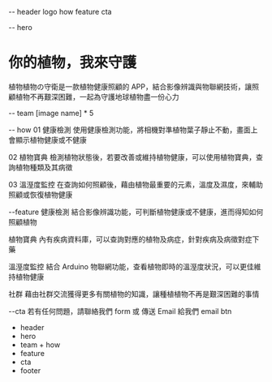 -- header
logo how feature cta

-- hero

# 你的植物，我來守護

植物植物の守衛是一款植物健康照顧的 APP，結合影像辨識與物聯網技術，讓照顧植物不再艱深困難，一起為守護地球植物盡一份心力

-- team
[image name] \* 5

-- how
01 健康檢測
使用健康檢測功能，將相機對準植物葉子靜止不動，畫面上會顯示植物健康或不健康

02 植物寶典
檢測植物狀態後，若要改善或維持植物健康，可以使用植物寶典，查詢植物種類及其病徵

03 溫溼度監控
在查詢如何照顧後，藉由植物最重要的元素，溫度及濕度，來輔助照顧或恢復植物健康

--feature
健康檢測
結合影像辨識功能，可判斷植物健康或不健康，進而得知如何照顧植物

植物寶典
內有疾病資料庫，可以查詢對應的植物及病症，針對疾病及病徵對症下藥

溫溼度監控
結合 Arduino 物聯網功能，查看植物即時的溫溼度狀況，可以更佳維持植物健康

社群
藉由社群交流獲得更多有關植物的知識，讓種植植物不再是艱深困難的事情

--cta
若有任何問題，請聯絡我們
form
或
傳送 Email 給我們
email btn

- header
- hero
- team + how
- feature
- cta
- footer
